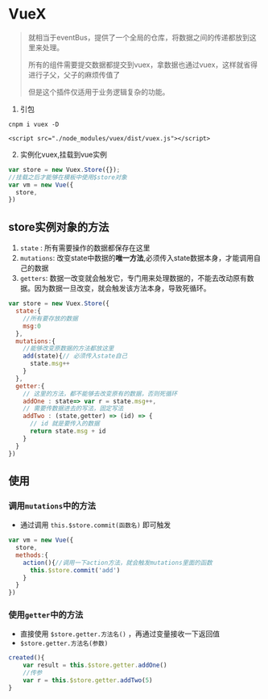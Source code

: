 # VueX

> 就相当于eventBus，提供了一个全局的仓库，将数据之间的传递都放到这里来处理。
>
> 所有的组件需要提交数据都提交到vuex，拿数据也通过vuex，这样就省得进行子父，父子的麻烦传值了
>
> 但是这个插件仅适用于业务逻辑复杂的功能。

1.  引包

`cnpm i vuex -D`

`<script src="./node_modules/vuex/dist/vuex.js"></script>`

2.  实例化vuex,挂载到vue实例

```js
var store = new Vuex.Store({});
//挂载之后才能够在模板中使用$store对象
var vm = new Vue({
  store,
})
```

## store实例对象的方法

1. `state` : 所有需要操作的数据都保存在这里
2. `mutations`: 改变state中数据的**唯一方法**,必须传入state数据本身，才能调用自己的数据
3. `getters`: 数据一改变就会触发它，专门用来处理数据的，不能去改动原有数据。因为数据一旦改变，就会触发该方法本身，导致死循环。

```js
var store = new Vuex.Store({
  state:{
    //所有要存放的数据
    msg:0
  },
  mutations:{
    //能够改变原数据的方法都放这里
    add(state){// 必须传入state自己
      state.msg++
    }
  },
  getter:{
    // 这里的方法，都不能够去改变原有的数据，否则死循环
    addOne : state=> var r = state.msg++,
    // 需要传数据进去的写法，固定写法
    addTwo : (state,getter) => (id) => {
      // id 就是要传入的数据
      return state.msg + id
    }
  }
})
```

## 使用

### 调用`mutations`中的方法

- 通过调用 `this.$store.commit(函数名)`   即可触发

```js
var vm = new Vue({
  store,
  methods:{
    action(){//调用一下action方法，就会触发mutations里面的函数
      this.$store.commit('add')
    }
  }
})
```

### 使用`getter`中的方法

- 直接使用 `$store.getter.方法名()` ，再通过变量接收一下返回值
- `$store.getter.方法名(参数)`

```js
created(){
  	var result = this.$store.getter.addOne()
	//传参
	var r = this.$store.getter.addTwo(5)
}

```

